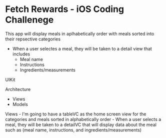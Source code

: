 #  Fetch Rewards - iOS Coding Challenege

This app will display meals in aplhabetically order with meals sorted into their repsective categories

- When a user selectes a meal, they will be taken to a detail view that includes
    - Meal name
    - Instructions
    - Ingredients/measurements
    
UIKit
    

Architecture

- Views
- Models

Views
    - I'm going to have a tableVC as the home screen view for the categories and meals sorted in alphabetically order
    - When a user selects a meal, they will be taken to a detailVC that will display data about the meal such as (meal name, instructions, and ingredients/measurements)

